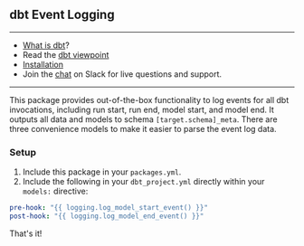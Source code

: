 ## dbt Event Logging

---
- [What is dbt](https://dbt.readme.io/docs/overview)?
- Read the [dbt viewpoint](https://dbt.readme.io/docs/viewpoint)
- [Installation](https://dbt.readme.io/docs/installation)
- Join the [chat](http://ac-slackin.herokuapp.com/) on Slack for live questions and support.

---

This package provides out-of-the-box functionality to log events for all dbt invocations, including run start, run end, model start, and model end. It outputs all data and models to schema `[target.schema]_meta`. There are three convenience models to make it easier to parse the event log data.

### Setup

1. Include this package in your `packages.yml`.
2. Include the following in your `dbt_project.yml` directly within your `models:` directive:

```YAML
pre-hook: "{{ logging.log_model_start_event() }}"
post-hook: "{{ logging.log_model_end_event() }}"
```

That's it!